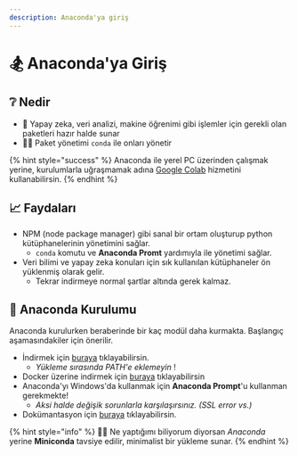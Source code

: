 ```yaml
---
description: Anaconda'ya giriş
---
```


# 🏂 Anaconda'ya Giriş

## ❔ Nedir

* 🧠 Yapay zeka, veri analizi, makine öğrenimi gibi işlemler için gerekli olan paketleri hazır halde sunar
* 👨‍💼 Paket yönetimi `conda` ile onları yönetir

{% hint style="success" %}
Anaconda ile yerel PC üzerinden çalışmak yerine, kurulumlarla uğraşmamak adına [Google Colab](https://colab.research.google.com/) hizmetini kullanabilirsin.
{% endhint %}

## 📈 Faydaları

* NPM \(node package manager\) gibi sanal bir ortam oluşturup python kütüphanelerinin yönetimini sağlar.
  * `conda` komutu ve **Anaconda Promt** yardımıyla ile yönetimi sağlar.
* Veri bilimi ve yapay zeka konuları için sık kullanılan kütüphaneler ön yüklenmiş olarak gelir.
  * Tekrar indirmeye normal şartlar altında gerek kalmaz.

## 👷‍ Anaconda Kurulumu

Anaconda kurulurken beraberinde bir kaç modül daha kurmakta. Başlangıç aşamasındakiler için önerilir.

* İndirmek için [buraya](https://hub.docker.com/r/continuumio/anaconda3/) tıklayabilirsin.
  * _Yükleme sırasında PATH'e eklemeyin_ !
* Docker üzerine indirmek için [buraya](https://hub.docker.com/r/continuumio/anaconda3/) tıklayabilirsin
* Anaconda'yı Windows'da kullanmak için **Anaconda Prompt**'u kullanman gerekmekte!
  * _Aksi halde değişik sorunlarla karşılaşırsınız. \(SSL error vs.\)_
* Dokümantasyon için [buraya](https://docs.anaconda.com/) tıklayabilirsin.

{% hint style="info" %}
💁‍♂️ Ne yaptığımı biliyorum diyorsan _Anaconda_ yerine **Miniconda** tavsiye edilir, minimalist bir yükleme sunar.
{% endhint %}

